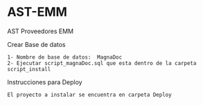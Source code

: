 # AST-EMM
AST Proveedores EMM

Crear Base de datos
```
1- Nombre de base de datos:  MagnaDoc
2- Ejecutar script_magnaDoc.sql que esta dentro de la carpeta script_install
```

Instrucciones para Deploy
```
El proyecto a instalar se encuentra en carpeta Deploy
```
